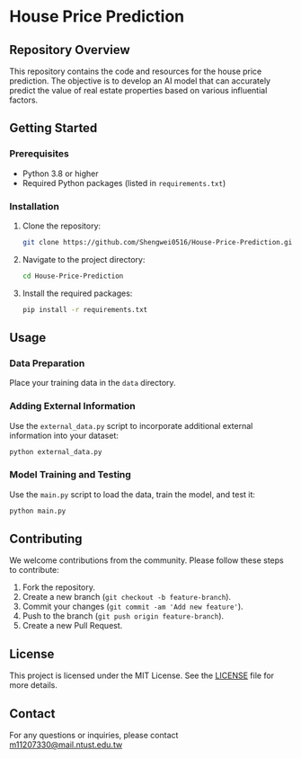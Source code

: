 # House Price Prediction

## Repository Overview

This repository contains the code and resources for the  house price prediction. The objective is to develop an AI model that can accurately predict the value of real estate properties based on various influential factors.

## Getting Started

### Prerequisites

- Python 3.8 or higher
- Required Python packages (listed in `requirements.txt`)

### Installation

1. Clone the repository:
    ```bash
    git clone https://github.com/Shengwei0516/House-Price-Prediction.git
    ```
2. Navigate to the project directory:
    ```bash
    cd House-Price-Prediction
    ```
3. Install the required packages:
    ```bash
    pip install -r requirements.txt
    ```

## Usage

### Data Preparation

Place your training data in the `data` directory.

### Adding External Information

Use the `external_data.py` script to incorporate additional external information into your dataset:

```bash
python external_data.py
```

### Model Training and Testing

Use the `main.py` script to load the data, train the model, and test it:

```bash
python main.py
```

## Contributing

We welcome contributions from the community. Please follow these steps to contribute:

1. Fork the repository.
2. Create a new branch (`git checkout -b feature-branch`).
3. Commit your changes (`git commit -am 'Add new feature'`).
4. Push to the branch (`git push origin feature-branch`).
5. Create a new Pull Request.

## License

This project is licensed under the MIT License. See the [LICENSE](LICENSE) file for more details.

## Contact

For any questions or inquiries, please contact m11207330@mail.ntust.edu.tw